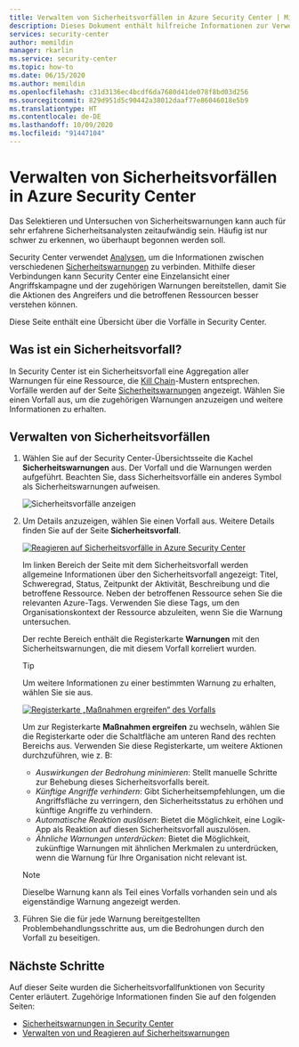 ```yaml
---
title: Verwalten von Sicherheitsvorfällen in Azure Security Center | Microsoft-Dokumentation
description: Dieses Dokument enthält hilfreiche Informationen zur Verwendung des Azure Security Centers zum Verwalten von Sicherheitsvorfällen.
services: security-center
author: memildin
manager: rkarlin
ms.service: security-center
ms.topic: how-to
ms.date: 06/15/2020
ms.author: memildin
ms.openlocfilehash: c31d3136ec4bcdf6da7680d41de078f8bd03d256
ms.sourcegitcommit: 829d951d5c90442a38012daaf77e86046018e5b9
ms.translationtype: HT
ms.contentlocale: de-DE
ms.lasthandoff: 10/09/2020
ms.locfileid: "91447104"
---
```

# <a name="manage-security-incidents-in-azure-security-center"></a>Verwalten von Sicherheitsvorfällen in Azure Security Center

Das Selektieren und Untersuchen von Sicherheitswarnungen kann auch für sehr erfahrene Sicherheitsanalysten zeitaufwändig sein. Häufig ist nur schwer zu erkennen, wo überhaupt begonnen werden soll. 

Security Center verwendet [Analysen](security-center-detection-capabilities.md), um die Informationen zwischen verschiedenen [Sicherheitswarnungen](security-center-managing-and-responding-alerts.md) zu verbinden. Mithilfe dieser Verbindungen kann Security Center eine Einzelansicht einer Angriffskampagne und der zugehörigen Warnungen bereitstellen, damit Sie die Aktionen des Angreifers und die betroffenen Ressourcen besser verstehen können.

Diese Seite enthält eine Übersicht über die Vorfälle in Security Center.

## <a name="what-is-a-security-incident"></a>Was ist ein Sicherheitsvorfall?

In Security Center ist ein Sicherheitsvorfall eine Aggregation aller Warnungen für eine Ressource, die [Kill Chain](alerts-reference.md#intentions)-Mustern entsprechen. Vorfälle werden auf der Seite [Sicherheitswarnungen](security-center-managing-and-responding-alerts.md) angezeigt. Wählen Sie einen Vorfall aus, um die zugehörigen Warnungen anzuzeigen und weitere Informationen zu erhalten.

## <a name="managing-security-incidents"></a>Verwalten von Sicherheitsvorfällen

1. Wählen Sie auf der Security Center-Übersichtsseite die Kachel **Sicherheitswarnungen** aus. Der Vorfall und die Warnungen werden aufgeführt. Beachten Sie, dass Sicherheitsvorfälle ein anderes Symbol als Sicherheitswarnungen aufweisen.

    ![Sicherheitsvorfälle anzeigen](./media/security-center-managing-and-responding-alerts/security-center-manage-alerts.png)

1. Um Details anzuzeigen, wählen Sie einen Vorfall aus. Weitere Details finden Sie auf der Seite **Sicherheitsvorfall**. 

    [![Reagieren auf Sicherheitsvorfälle in Azure Security Center](media/security-center-incident/incident-details.png)](media/security-center-incident/incident-details.png#lightbox)

    Im linken Bereich der Seite mit dem Sicherheitsvorfall werden allgemeine Informationen über den Sicherheitsvorfall angezeigt: Titel, Schweregrad, Status, Zeitpunkt der Aktivität, Beschreibung und die betroffene Ressource. Neben der betroffenen Ressource sehen Sie die relevanten Azure-Tags. Verwenden Sie diese Tags, um den Organisationskontext der Ressource abzuleiten, wenn Sie die Warnung untersuchen.

    Der rechte Bereich enthält die Registerkarte **Warnungen** mit den Sicherheitswarnungen, die mit diesem Vorfall korreliert wurden. 

    >[!TIP]
    > Um weitere Informationen zu einer bestimmten Warnung zu erhalten, wählen Sie sie aus. 

    [![Registerkarte „Maßnahmen ergreifen“ des Vorfalls](media/security-center-incident/incident-take-action-tab.png)](media/security-center-incident/incident-take-action-tab.png#lightbox)

    Um zur Registerkarte **Maßnahmen ergreifen** zu wechseln, wählen Sie die Registerkarte oder die Schaltfläche am unteren Rand des rechten Bereichs aus. Verwenden Sie diese Registerkarte, um weitere Aktionen durchzuführen, wie z. B:
    - *Auswirkungen der Bedrohung minimieren*: Stellt manuelle Schritte zur Behebung dieses Sicherheitsvorfalls bereit.
    - *Künftige Angriffe verhindern*: Gibt Sicherheitsempfehlungen, um die Angriffsfläche zu verringern, den Sicherheitsstatus zu erhöhen und künftige Angriffe zu verhindern.
    - *Automatische Reaktion auslösen*: Bietet die Möglichkeit, eine Logik-App als Reaktion auf diesen Sicherheitsvorfall auszulösen.
    - *Ähnliche Warnungen unterdrücken*: Bietet die Möglichkeit, zukünftige Warnungen mit ähnlichen Merkmalen zu unterdrücken, wenn die Warnung für Ihre Organisation nicht relevant ist. 

   > [!NOTE]
   > Dieselbe Warnung kann als Teil eines Vorfalls vorhanden sein und als eigenständige Warnung angezeigt werden.

1. Führen Sie die für jede Warnung bereitgestellten Problembehandlungsschritte aus, um die Bedrohungen durch den Vorfall zu beseitigen.


## <a name="next-steps"></a>Nächste Schritte

Auf dieser Seite wurden die Sicherheitsvorfallfunktionen von Security Center erläutert. Zugehörige Informationen finden Sie auf den folgenden Seiten:

- [Sicherheitswarnungen in Security Center](security-center-alerts-overview.md)
- [Verwalten von und Reagieren auf Sicherheitswarnungen](security-center-managing-and-responding-alerts.md)